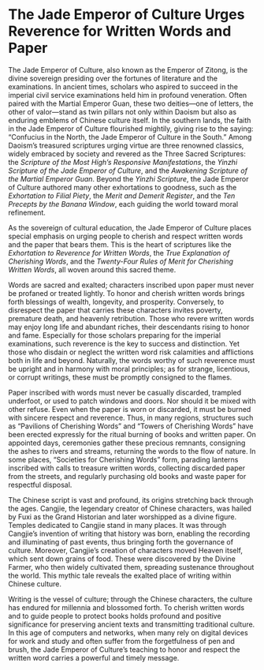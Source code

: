 # The Jade Emperor of Culture Urges Reverence for Written Words and Paper

The Jade Emperor of Culture, also known as the Emperor of Zitong, is the divine sovereign presiding over the fortunes of literature and the examinations. In ancient times, scholars who aspired to succeed in the imperial civil service examinations held him in profound veneration. Often paired with the Martial Emperor Guan, these two deities—one of letters, the other of valor—stand as twin pillars not only within Daoism but also as enduring emblems of Chinese culture itself. In the southern lands, the faith in the Jade Emperor of Culture flourished mightily, giving rise to the saying: “Confucius in the North, the Jade Emperor of Culture in the South.” Among Daoism’s treasured scriptures urging virtue are three renowned classics, widely embraced by society and revered as the Three Sacred Scriptures: the *Scripture of the Most High’s Responsive Manifestations*, the *Yinzhi Scripture of the Jade Emperor of Culture*, and the *Awakening Scripture of the Martial Emperor Guan*. Beyond the *Yinzhi Scripture*, the Jade Emperor of Culture authored many other exhortations to goodness, such as the *Exhortation to Filial Piety*, the *Merit and Demerit Register*, and the *Ten Precepts by the Banana Window*, each guiding the world toward moral refinement.

As the sovereign of cultural education, the Jade Emperor of Culture places special emphasis on urging people to cherish and respect written words and the paper that bears them. This is the heart of scriptures like the *Exhortation to Reverence for Written Words*, the *True Explanation of Cherishing Words*, and the *Twenty-Four Rules of Merit for Cherishing Written Words*, all woven around this sacred theme.

Words are sacred and exalted; characters inscribed upon paper must never be profaned or treated lightly. To honor and cherish written words brings forth blessings of wealth, longevity, and prosperity. Conversely, to disrespect the paper that carries these characters invites poverty, premature death, and heavenly retribution. Those who revere written words may enjoy long life and abundant riches, their descendants rising to honor and fame. Especially for those scholars preparing for the imperial examinations, such reverence is the key to success and distinction. Yet those who disdain or neglect the written word risk calamities and afflictions both in life and beyond. Naturally, the words worthy of such reverence must be upright and in harmony with moral principles; as for strange, licentious, or corrupt writings, these must be promptly consigned to the flames.

Paper inscribed with words must never be casually discarded, trampled underfoot, or used to patch windows and doors. Nor should it be mixed with other refuse. Even when the paper is worn or discarded, it must be burned with sincere respect and reverence. Thus, in many regions, structures such as “Pavilions of Cherishing Words” and “Towers of Cherishing Words” have been erected expressly for the ritual burning of books and written paper. On appointed days, ceremonies gather these precious remnants, consigning the ashes to rivers and streams, returning the words to the flow of nature. In some places, “Societies for Cherishing Words” form, parading lanterns inscribed with calls to treasure written words, collecting discarded paper from the streets, and regularly purchasing old books and waste paper for respectful disposal.

The Chinese script is vast and profound, its origins stretching back through the ages. Cangjie, the legendary creator of Chinese characters, was hailed by Fuxi as the Grand Historian and later worshipped as a divine figure. Temples dedicated to Cangjie stand in many places. It was through Cangjie’s invention of writing that history was born, enabling the recording and illuminating of past events, thus bringing forth the governance of culture. Moreover, Cangjie’s creation of characters moved Heaven itself, which sent down grains of food. These were discovered by the Divine Farmer, who then widely cultivated them, spreading sustenance throughout the world. This mythic tale reveals the exalted place of writing within Chinese culture.

Writing is the vessel of culture; through the Chinese characters, the culture has endured for millennia and blossomed forth. To cherish written words and to guide people to protect books holds profound and positive significance for preserving ancient texts and transmitting traditional culture. In this age of computers and networks, when many rely on digital devices for work and study and often suffer from the forgetfulness of pen and brush, the Jade Emperor of Culture’s teaching to honor and respect the written word carries a powerful and timely message.